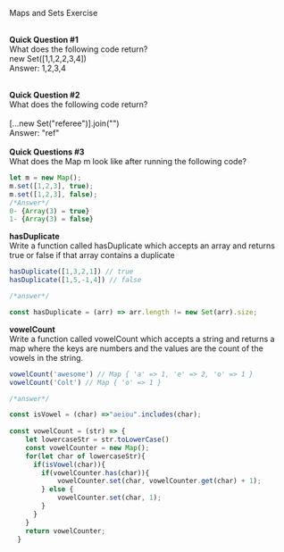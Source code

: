 Maps and Sets Exercise</br></br>

**Quick Question #1**</br>
What does the following code return?</br>
new Set([1,1,2,2,3,4])</br>
Answer: 1,2,3,4</br></br>

**Quick Question #2**</br>
What does the following code return?</br>
</br>
[...new Set("referee")].join("")</br>
Answer: "ref"</br>
</br>
**Quick Questions #3**</br>
What does the Map m look like after running the following code?</br>
```javascript
let m = new Map();
m.set([1,2,3], true);
m.set([1,2,3], false);
/*Answer*/
0- {Array(3) = true}
1- {Array(3) = false}
```
**hasDuplicate**</br>
Write a function called hasDuplicate which accepts an array and returns true or false if that array contains a duplicate</br>
```javascript
hasDuplicate([1,3,2,1]) // true
hasDuplicate([1,5,-1,4]) // false

/*answer*/

const hasDuplicate = (arr) => arr.length != new Set(arr).size;
```
**vowelCount**</br>
Write a function called vowelCount which accepts a string and returns a map where the keys are numbers and the values are the count of the vowels in the string.</br>
```javascript
vowelCount('awesome') // Map { 'a' => 1, 'e' => 2, 'o' => 1 }
vowelCount('Colt') // Map { 'o' => 1 }

/*answer*/

const isVowel = (char) =>"aeiou".includes(char);
  
const vowelCount = (str) => {
    let lowercaseStr = str.toLowerCase()
    const vowelCounter = new Map();
    for(let char of lowercaseStr){
      if(isVowel(char)){
        if(vowelCounter.has(char)){
            vowelCounter.set(char, vowelCounter.get(char) + 1);
        } else {
            vowelCounter.set(char, 1);
        }
      }
    }
    return vowelCounter;
  }
```
